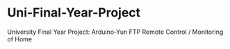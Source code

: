 # Uni-Final-Year-Project
University Final Year Project:  Arduino-Yun FTP Remote Control / Monitoring of Home
